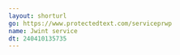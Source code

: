 ```yaml
---
layout: shorturl
go: https://www.protectedtext.com/serviceprwp
name: Jwint service
dt: 240410135735
---
```

